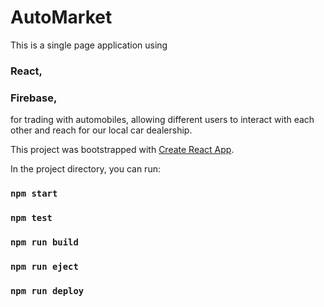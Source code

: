# AutoMarket

This is a single page application using  
### React,
### Firebase,

for trading with automobiles, allowing different users to interact with each other and reach for our local car dealership.


This project was bootstrapped with [Create React App](https://github.com/facebook/create-react-app).

In the project directory, you can run:

### `npm start`

### `npm test`

### `npm run build`

### `npm run eject`

### `npm run deploy`
